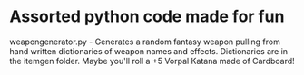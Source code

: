 # Assorted python code made for fun

weapongenerator.py - Generates a random fantasy weapon pulling from hand written dictionaries of weapon names and effects. Dictionaries are in the itemgen folder. Maybe you'll roll a +5 Vorpal Katana made of Cardboard!
